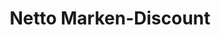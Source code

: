 ---
title: "Netto Marken-Discount"
url: /berlin/netto-marken-discount-wartenberger-strasse/
shop: Supermarkt
---